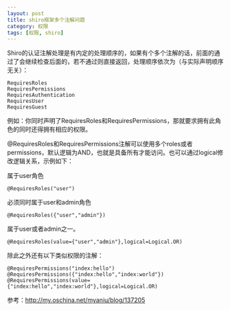 ```yaml
---
layout: post
title: shiro框架多个注解问题
category: 权限
tags: [权限, shiro]
---
```



Shiro的认证注解处理是有内定的处理顺序的，如果有个多个注解的话，前面的通过了会继续检查后面的，若不通过则直接返回，处理顺序依次为（与实际声明顺序无关）：
	
	RequiresRoles
	RequiresPermissions
	RequiresAuthentication
	RequiresUser
	RequiresGuest

例如：你同时声明了RequiresRoles和RequiresPermissions，那就要求拥有此角色的同时还得拥有相应的权限。


@RequiresRoles和RequiresPermissions注解可以使用多个roles或者permissions，默认逻辑为AND，也就是具备所有才能访问。也可以通过logical修改逻辑关系，示例如下：

属于user角色
	
	@RequiresRoles("user")

必须同时属于user和admin角色

	@RequiresRoles({"user","admin"})

属于user或者admin之一。

	@RequiresRoles(value={"user","admin"},logical=Logical.OR)

除此之外还有以下类似权限的注解：

	@RequiresPermissions("index:hello")
	@RequiresPermissions({"index:hello","index:world"})
	@RequiresPermissions(value={"index:hello","index:world"},logical=Logical.OR)



参考：<http://my.oschina.net/myaniu/blog/137205>